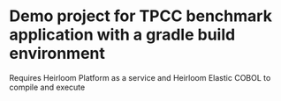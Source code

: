 # Demo project for TPCC benchmark application with a gradle build environment

Requires Heirloom Platform as a service and Heirloom Elastic COBOL to compile and execute
